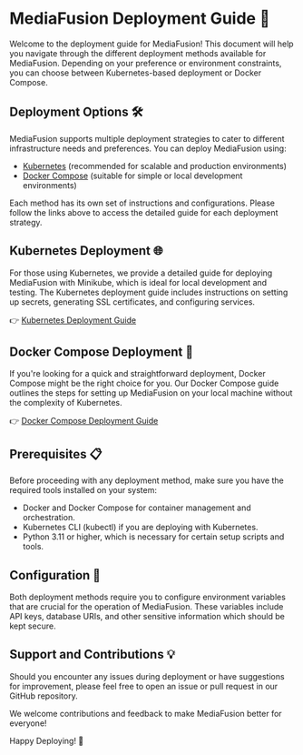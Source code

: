 # MediaFusion Deployment Guide 🚀

Welcome to the deployment guide for MediaFusion! This document will help you navigate through the different deployment methods available for MediaFusion. Depending on your preference or environment constraints, you can choose between Kubernetes-based deployment or Docker Compose.

## Deployment Options 🛠️

MediaFusion supports multiple deployment strategies to cater to different infrastructure needs and preferences. You can deploy MediaFusion using:

- [Kubernetes](./k8s/README.md) (recommended for scalable and production environments)
- [Docker Compose](./docker-compose/README.md) (suitable for simple or local development environments)

Each method has its own set of instructions and configurations. Please follow the links above to access the detailed guide for each deployment strategy.

## Kubernetes Deployment 🌐

For those using Kubernetes, we provide a detailed guide for deploying MediaFusion with Minikube, which is ideal for local development and testing. The Kubernetes deployment guide includes instructions on setting up secrets, generating SSL certificates, and configuring services.

👉 [Kubernetes Deployment Guide](./k8s/README.md)

## Docker Compose Deployment 🐳

If you're looking for a quick and straightforward deployment, Docker Compose might be the right choice for you. Our Docker Compose guide outlines the steps for setting up MediaFusion on your local machine without the complexity of Kubernetes.

👉 [Docker Compose Deployment Guide](./docker-compose/README.md)

## Prerequisites 📋

Before proceeding with any deployment method, make sure you have the required tools installed on your system:

- Docker and Docker Compose for container management and orchestration.
- Kubernetes CLI (kubectl) if you are deploying with Kubernetes.
- Python 3.11 or higher, which is necessary for certain setup scripts and tools.

## Configuration 📝

Both deployment methods require you to configure environment variables that are crucial for the operation of MediaFusion. These variables include API keys, database URIs, and other sensitive information which should be kept secure.

## Support and Contributions 💡

Should you encounter any issues during deployment or have suggestions for improvement, please feel free to open an issue or pull request in our GitHub repository.

We welcome contributions and feedback to make MediaFusion better for everyone!

Happy Deploying! 🎉
